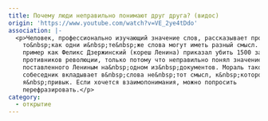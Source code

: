 ```yaml
---
title: Почему люди неправильно понимают друг друга? (видос)
origin: 'https://www.youtube.com/watch?v=VE_2ye4tDdo'
association: |-
  <p>Человек, профессионально изучающий значение слов, рассказывает про
    то&nbsp;как одни и&nbsp;те&nbsp;же слова могут иметь разный смысл. Приводится
    пример как Феликс Дзержинский (кореш Ленина) приказал убить 1500 задержанных
    противников революции, только потому что неправильно понял значение крестика,
    поставленного Лениным на&nbsp;одном из&nbsp;документов. Мораль такова: иногда
    собеседник вкладывает в&nbsp;слова не&nbsp;тот смысл, к&nbsp;которому
    я&nbsp;привык. Если хочется взаимопонимания, можно попросить
    перефразировать.</p>
category:
  - открытие
---
```


